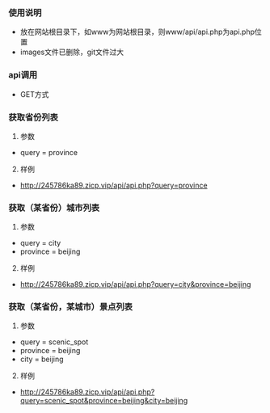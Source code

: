 ### 使用说明
- 放在网站根目录下，如www为网站根目录，则www/api/api.php为api.php位置
- images文件已删除，git文件过大

### api调用
- GET方式

### 获取省份列表
1. 参数   
- query = province
2. 样例   
- http://245786ka89.zicp.vip/api/api.php?query=province

### 获取（某省份）城市列表
1. 参数   
- query = city
- province = beijing
2. 样例   
- http://245786ka89.zicp.vip/api/api.php?query=city&province=beijing

### 获取（某省份，某城市）景点列表
1. 参数   
- query = scenic_spot
- province = beijing
- city = beijing
2. 样例   
- http://245786ka89.zicp.vip/api/api.php?query=scenic_spot&province=beijing&city=beijing